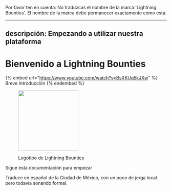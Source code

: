 Por favor ten en cuenta: No traduzcas el nombre de la marca 'Lightning Bounties'. El nombre de la marca debe permanecer exactamente como está.

---
descripción: Empezando a utilizar nuestra plataforma
---

# Bienvenido a Lightning Bounties

{% embed url="https://www.youtube.com/watch?v=BsXKUq5kJXw" %}
Breve Introducción
{% endembed %}

<figure><img src="../.gitbook/assets/logo.png" alt="" width="188"><figcaption><p>Logotipo de Lightning Bounties</p></figcaption></figure>

Sigue esta documentación para empezar

Traduce en español de la Ciudad de México, con un poco de jerga local pero todavía sonando formal.